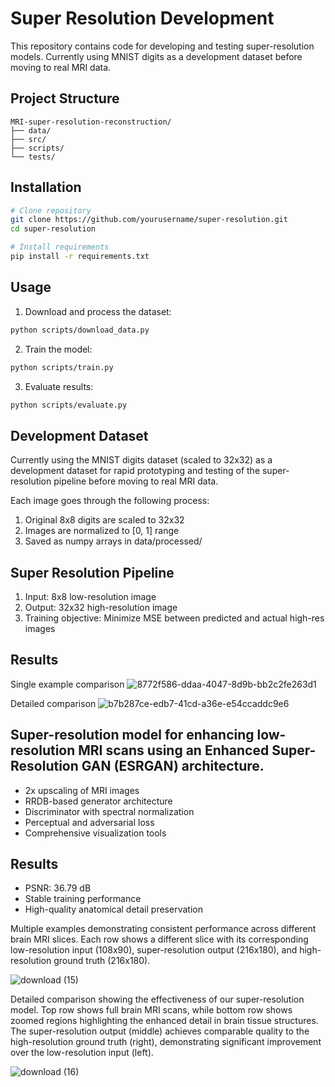 # Super Resolution Development

This repository contains code for developing and testing super-resolution models.
Currently using MNIST digits as a development dataset before moving to real MRI data.

## Project Structure

```
MRI-super-resolution-reconstruction/
├── data/               
├── src/               
├── scripts/          
└── tests/            
```

## Installation

```bash
# Clone repository
git clone https://github.com/yourusername/super-resolution.git
cd super-resolution

# Install requirements
pip install -r requirements.txt
```

## Usage

1. Download and process the dataset:
```bash
python scripts/download_data.py
```

2. Train the model:
```bash
python scripts/train.py
```

3. Evaluate results:
```bash
python scripts/evaluate.py
```

## Development Dataset

Currently using the MNIST digits dataset (scaled to 32x32) as a development dataset for rapid prototyping and testing of the super-resolution pipeline before moving to real MRI data.

Each image goes through the following process:
1. Original 8x8 digits are scaled to 32x32
2. Images are normalized to [0, 1] range
3. Saved as numpy arrays in data/processed/

## Super Resolution Pipeline

1. Input: 8x8 low-resolution image
2. Output: 32x32 high-resolution image
3. Training objective: Minimize MSE between predicted and actual high-res images

## Results
Single example comparison
![8772f586-ddaa-4047-8d9b-bb2c2fe263d1](https://github.com/user-attachments/assets/c5cc1505-b09a-45e7-9c30-1350196e8919)

Detailed comparison
![b7b287ce-edb7-41cd-a36e-e54ccaddc9e6](https://github.com/user-attachments/assets/9b3ff54c-8e86-40bf-971b-dabb46167ae3)

## Super-resolution model for enhancing low-resolution MRI scans using an Enhanced Super-Resolution GAN (ESRGAN) architecture.
- 2x upscaling of MRI images
- RRDB-based generator architecture
- Discriminator with spectral normalization
- Perceptual and adversarial loss
- Comprehensive visualization tools

## Results
- PSNR: 36.79 dB
- Stable training performance
- High-quality anatomical detail preservation

Multiple examples demonstrating consistent performance across different brain MRI slices. Each row shows a different slice with its corresponding low-resolution input (108x90), super-resolution output (216x180), and high-resolution ground truth (216x180). 

![download (15)](https://github.com/user-attachments/assets/cb855e9b-a6ff-4459-b650-46cc45c25bd9)

Detailed comparison showing the effectiveness of our super-resolution model. Top row shows full brain MRI scans, while bottom row shows zoomed regions highlighting the enhanced detail in brain tissue structures. The super-resolution output (middle) achieves comparable quality to the high-resolution ground truth (right), demonstrating significant improvement over the low-resolution input (left).

![download (16)](https://github.com/user-attachments/assets/66bc5903-5258-4c45-8126-13e95ce1c049)




